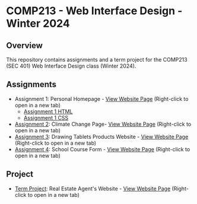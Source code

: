 # COMP213 - Web Interface Design - Winter 2024

## Overview
This repository contains assignments and a term project for the COMP213 (SEC 401) Web Interface Design class (Winter 2024).

## Assignments
- Assignment 1: Personal Homepage - [View Website Page](https://aikoxb.github.io/COMP213_WebInterfaceDesign/index.html) (Right-click to open in a new tab)
  - [Assignment 1 HTML](./index.html)
  - [Assignment 1 CSS](./styles.css)
- [Assignment 2](./A2): Climate Change Page- [View Website Page](https://aikoxb.github.io/COMP213_WebInterfaceDesign/A2/climate_change.html) (Right-click to open in a new tab)
- [Assignment 3](./A3): Drawing Tablets Products Website - [View Website Page](https://aikoxb.github.io/COMP213_WebInterfaceDesign/A3/drawing_tablets.html) (Right-click to open in a new tab)
- [Assignment 4](./A4): School Course Form - [View Website Page](https://aikoxb.github.io/COMP213_WebInterfaceDesign/A4/course_form.html) (Right-click to open in a new tab)

## Project
- [Term Project](./term_project): Real Estate Agent's Website - [View Website Page](https://aikoxb.github.io/COMP213_WebInterfaceDesign/term_project/index.html) (Right-click to open in a new tab)
